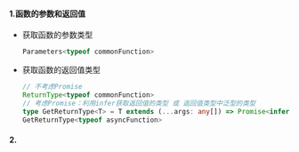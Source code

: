 #### 1.函数的参数和返回值

* 获取函数的参数类型

  ```typescript
  Parameters<typeof commonFunction>
  ```

* 获取函数的返回值类型

  ```typescript
  // 不考虑Promise
  ReturnType<typeof commonFunction>
  // 考虑Promise：利用infer获取返回值的类型 或 返回值类型中泛型的类型
  type GetReturnType<T> = T extends (...args: any[]) => Promise<infer R> ? R : T extends (...args: any[]) => infer R ? R : never;
  GetReturnType<typeof asyncFunction>
  ```

#### 2.